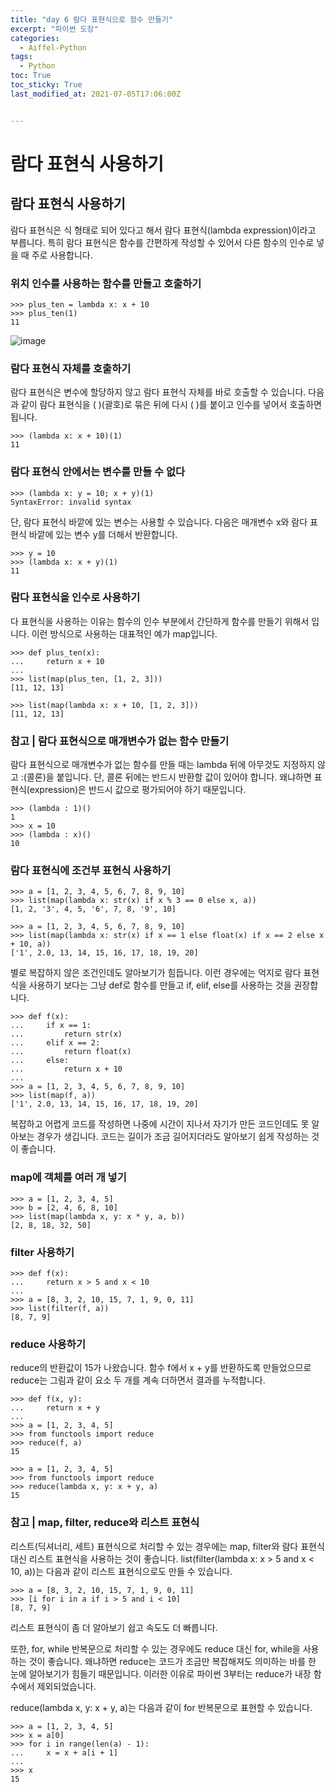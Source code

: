 ```yaml
---
title: "day 6 람다 표현식으로 함수 만들기"
excerpt: "파이썬 도장"
categories:
  - Aiffel-Python
tags:
  - Python
toc: True
toc_sticky: True
last_modified_at: 2021-07-05T17:06:00Z


---
```


#  람다 표현식 사용하기

##  람다 표현식 사용하기

람다 표현식은 식 형태로 되어 있다고 해서 람다 표현식(lambda expression)이라고 부릅니다. 특히 람다 표현식은 함수를 간편하게 작성할 수 있어서 다른 함수의 인수로 넣을 때 주로 사용합니다.

### 위치 인수를 사용하는 함수를 만들고 호출하기
```
>>> plus_ten = lambda x: x + 10
>>> plus_ten(1)
11
```
![image](https://user-images.githubusercontent.com/46912607/124408457-43073e80-dd81-11eb-9020-41c0dd269612.png)

### 람다 표현식 자체를 호출하기

람다 표현식은 변수에 할당하지 않고 람다 표현식 자체를 바로 호출할 수 있습니다. 다음과 같이 람다 표현식을 ( )(괄호)로 묶은 뒤에 다시 ( )를 붙이고 인수를 넣어서 호출하면 됩니다.

```
>>> (lambda x: x + 10)(1)
11
```

### 람다 표현식 안에서는 변수를 만들 수 없다

```
>>> (lambda x: y = 10; x + y)(1)
SyntaxError: invalid syntax
```

단, 람다 표현식 바깥에 있는 변수는 사용할 수 있습니다. 다음은 매개변수 x와 람다 표현식 바깥에 있는 변수 y를 더해서 반환합니다.

```
>>> y = 10
>>> (lambda x: x + y)(1)
11
```

### 람다 표현식을 인수로 사용하기

다 표현식을 사용하는 이유는 함수의 인수 부분에서 간단하게 함수를 만들기 위해서 입니다. 이런 방식으로 사용하는 대표적인 예가 map입니다.

```
>>> def plus_ten(x):
...     return x + 10
...
>>> list(map(plus_ten, [1, 2, 3]))
[11, 12, 13]

>>> list(map(lambda x: x + 10, [1, 2, 3]))
[11, 12, 13]
```

### 참고 | 람다 표현식으로 매개변수가 없는 함수 만들기

람다 표현식으로 매개변수가 없는 함수를 만들 때는 lambda 뒤에 아무것도 지정하지 않고 :(콜론)을 붙입니다. 단, 콜론 뒤에는 반드시 반환할 값이 있어야 합니다. 왜냐하면 표현식(expression)은 반드시 값으로 평가되어야 하기 때문입니다.

```
>>> (lambda : 1)()
1
>>> x = 10
>>> (lambda : x)()
10
```

### 람다 표현식에 조건부 표현식 사용하기

```
>>> a = [1, 2, 3, 4, 5, 6, 7, 8, 9, 10]
>>> list(map(lambda x: str(x) if x % 3 == 0 else x, a))
[1, 2, '3', 4, 5, '6', 7, 8, '9', 10]

>>> a = [1, 2, 3, 4, 5, 6, 7, 8, 9, 10]
>>> list(map(lambda x: str(x) if x == 1 else float(x) if x == 2 else x + 10, a))
['1', 2.0, 13, 14, 15, 16, 17, 18, 19, 20]
```

별로 복잡하지 않은 조건인데도 알아보기가 힘듭니다. 이런 경우에는 억지로 람다 표현식을 사용하기 보다는 그냥 def로 함수를 만들고 if, elif, else를 사용하는 것을 권장합니다.

```
>>> def f(x):
...     if x == 1:
...         return str(x)
...     elif x == 2:
...         return float(x)
...     else:
...         return x + 10
...
>>> a = [1, 2, 3, 4, 5, 6, 7, 8, 9, 10]
>>> list(map(f, a))
['1', 2.0, 13, 14, 15, 16, 17, 18, 19, 20]
```

복잡하고 어렵게 코드를 작성하면 나중에 시간이 지나서 자기가 만든 코드인데도 못 알아보는 경우가 생깁니다. 코드는 길이가 조금 길어지더라도 알아보기 쉽게 작성하는 것이 좋습니다.

### map에 객체를 여러 개 넣기

```
>>> a = [1, 2, 3, 4, 5]
>>> b = [2, 4, 6, 8, 10]
>>> list(map(lambda x, y: x * y, a, b))
[2, 8, 18, 32, 50]
```

### filter 사용하기

```
>>> def f(x):
...     return x > 5 and x < 10
...
>>> a = [8, 3, 2, 10, 15, 7, 1, 9, 0, 11]
>>> list(filter(f, a))
[8, 7, 9]
```

### reduce 사용하기

reduce의 반환값이 15가 나왔습니다. 함수 f에서 x + y를 반환하도록 만들었으므로 reduce는 그림과 같이 요소 두 개를 계속 더하면서 결과를 누적합니다.

```
>>> def f(x, y):
...     return x + y
...
>>> a = [1, 2, 3, 4, 5]
>>> from functools import reduce
>>> reduce(f, a)
15

>>> a = [1, 2, 3, 4, 5]
>>> from functools import reduce
>>> reduce(lambda x, y: x + y, a)
15
```

### 참고 | map, filter, reduce와 리스트 표현식

리스트(딕셔너리, 세트) 표현식으로 처리할 수 있는 경우에는 map, filter와 람다 표현식 대신 리스트 표현식을 사용하는 것이 좋습니다. list(filter(lambda x: x > 5 and x < 10, a))는 다음과 같이 리스트 표현식으로도 만들 수 있습니다.

```
>>> a = [8, 3, 2, 10, 15, 7, 1, 9, 0, 11]
>>> [i for i in a if i > 5 and i < 10]
[8, 7, 9]
```
리스트 표현식이 좀 더 알아보기 쉽고 속도도 더 빠릅니다.

또한, for, while 반복문으로 처리할 수 있는 경우에도 reduce 대신 for, while을 사용하는 것이 좋습니다. 왜냐하면 reduce는 코드가 조금만 복잡해져도 의미하는 바를 한 눈에 알아보기가 힘들기 때문입니다. 이러한 이유로 파이썬 3부터는 reduce가 내장 함수에서 제외되었습니다.

reduce(lambda x, y: x + y, a)는 다음과 같이 for 반복문으로 표현할 수 있습니다.

```
>>> a = [1, 2, 3, 4, 5]
>>> x = a[0]
>>> for i in range(len(a) - 1):
...     x = x + a[i + 1]
...
>>> x
15
```

